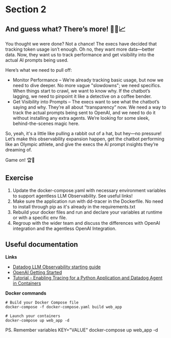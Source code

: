 # Section 2

## And guess what? There’s more! 🧙‍♀️📈

You thought we were done? Not a chance! The execs have decided that tracking token usage isn’t enough. Oh no, they want more data—better data. Now, they want us to track performance and get visibility into the actual AI prompts being used. 

Here’s what we need to pull off:

- Monitor Performance – We’re already tracking basic usage, but now we need to dive deeper. No more vague "slowdowns"; we need specifics. When things start to crawl, we want to know why. If the chatbot’s lagging, we need to pinpoint it like a detective on a coffee bender.
- Get Visibility into Prompts – The execs want to see what the chatbot’s saying and why. They’re all about “transparency” now. We need a way to track the actual prompts being sent to OpenAI, and we need to do it without installing any extra agents. We’re looking for some sleek, behind-the-scenes magic here.

So, yeah, it's a little like pulling a rabbit out of a hat, but hey—no pressure! Let’s make this observability expansion happen, get the chatbot performing like an Olympic athlete, and give the execs the AI prompt insights they’re dreaming of.

Game on! 🏆🐾

## Exercise

1. Update the docker-compose.yaml with necessary environment variables to support agentless LLM Observability. See useful links!
2. Make sure the application run with dd-tracer in the Dockerfile. No need to install through pip as it's already in the requirements.txt
3. Rebuild your docker files and run and declare your variables at runtime or with a specific env file.
4. Regroup with the wider team and discuss the differences with OpenAI integration and the agentless OpenAI Integration.

## Useful documentation

**Links**

- [Datadog LLM Observability starting guide](https://docs.datadoghq.com/llm_observability/quickstart/)
- [OpenAI Getting Started](https://platform.openai.com/docs/guides/chat-completions/getting-started)
- [Tutorial - Enabling Tracing for a Python Application and Datadog Agent in Containers](https://docs.datadoghq.com/tracing/guide/tutorial-enable-python-containers/)

**Docker commands** 
```
# Build your Docker Compose file
docker-compose -f docker-compose.yaml build web_app

# Launch your containers
docker-compose up web_app -d
```

PS. Remember variables KEY="VALUE" docker-compose up web_app -d 

